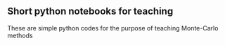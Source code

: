 ## Short python notebooks for teaching

These are simple python codes for the purpose of teaching Monte-Carlo methods
